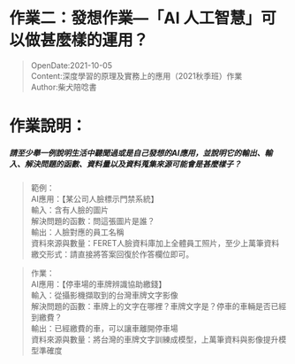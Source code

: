 # 作業二：發想作業—「AI 人工智慧」可以做甚麼樣的運用？
> OpenDate:2021-10-05<br>
> Content:深度學習的原理及實務上的應用（2021秋季班）作業<br>
> Author:柴犬陪唸書 <br>
# 作業說明：
##### 請至少舉一例說明生活中聽聞過或是自己發想的AI應用，並說明它的輸出、輸入、解決問題的函數、資料量以及資料蒐集來源可能會是甚麼樣子？
> 範例：<br>
> AI應用：【某公司人臉標示門禁系統】<br>
> 輸入：含有人臉的圖片<br>
> 解決問題的函數：問這張圖片是誰？<br>
> 輸出：人臉對應的員工名稱<br>
> 資料來源與數量：FERET人臉資料庫加上全體員工照片，至少上萬筆資料<br>
> 繳交形式：請直接將答案回復於作答欄位即可。

> 作業：<br>
> AI應用：【停車場的車牌辨識協助繳錢】<br>
> 輸入：從攝影機擷取到的台灣車牌文字影像<br>
> 解決問題的函數：車牌上的文字在哪裡？車牌文字是？停車的車輛是否已經到繳費？<br>
> 輸出：已經繳費的車，可以讓車離開停車場<br>
> 資料來源與數量：將台灣的車牌文字訓練成模型，上萬筆資料與影像提升模型準確度<br>
